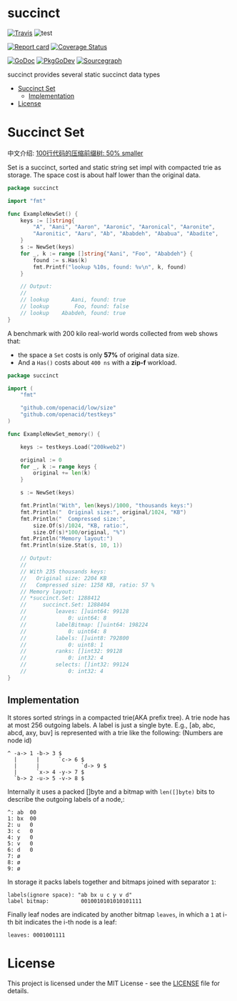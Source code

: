 # succinct

[![Travis](https://travis-ci.com/openacid/succinct.svg?branch=main)](https://travis-ci.com/openacid/succinct)
![test](https://github.com/openacid/succinct/workflows/test/badge.svg)

[![Report card](https://goreportcard.com/badge/github.com/openacid/succinct)](https://goreportcard.com/report/github.com/openacid/succinct)
[![Coverage Status](https://coveralls.io/repos/github/openacid/succinct/badge.svg?branch=main&service=github)](https://coveralls.io/github/openacid/succinct?branch=main&service=github)

[![GoDoc](https://godoc.org/github.com/openacid/succinct?status.svg)](http://godoc.org/github.com/openacid/succinct)
[![PkgGoDev](https://pkg.go.dev/badge/github.com/openacid/succinct)](https://pkg.go.dev/github.com/openacid/succinct)
[![Sourcegraph](https://sourcegraph.com/github.com/openacid/succinct/-/badge.svg)](https://sourcegraph.com/github.com/openacid/succinct?badge)

succinct provides several static succinct data types

<!-- START doctoc generated TOC please keep comment here to allow auto update -->
<!-- DON'T EDIT THIS SECTION, INSTEAD RE-RUN doctoc TO UPDATE -->


- [Succinct Set](#succinct-set)
  - [Implementation](#implementation)
- [License](#license)

<!-- END doctoc generated TOC please keep comment here to allow auto update -->

# Succinct Set

中文介绍: [100行代码的压缩前缀树: 50% smaller](https://blog.openacid.com/algo/succinctset/)

Set is a succinct, sorted and static string set impl with compacted trie as
storage. The space cost is about half lower than the original data.

```go
package succinct

import "fmt"

func ExampleNewSet() {
	keys := []string{
		"A", "Aani", "Aaron", "Aaronic", "Aaronical", "Aaronite",
		"Aaronitic", "Aaru", "Ab", "Ababdeh", "Ababua", "Abadite",
	}
	s := NewSet(keys)
	for _, k := range []string{"Aani", "Foo", "Ababdeh"} {
		found := s.Has(k)
		fmt.Printf("lookup %10s, found: %v\n", k, found)
	}

	// Output:
	//
	// lookup       Aani, found: true
	// lookup        Foo, found: false
	// lookup    Ababdeh, found: true
}
```

A benchmark with 200 kilo real-world words collected from web shows that:
- the space a `Set` costs is only **57%** of original data size.
- And a `Has()` costs about `400 ns` with a **zip-f** workload.

```go
package succinct

import (
	"fmt"

	"github.com/openacid/low/size"
	"github.com/openacid/testkeys"
)

func ExampleNewSet_memory() {

	keys := testkeys.Load("200kweb2")

	original := 0
	for _, k := range keys {
		original += len(k)
	}

	s := NewSet(keys)

	fmt.Println("With", len(keys)/1000, "thousands keys:")
	fmt.Println("  Original size:", original/1024, "KB")
	fmt.Println("  Compressed size:",
		size.Of(s)/1024, "KB, ratio:",
		size.Of(s)*100/original, "%")
	fmt.Println("Memory layout:")
	fmt.Println(size.Stat(s, 10, 1))

	// Output:
	//
	// With 235 thousands keys:
	//   Original size: 2204 KB
	//   Compressed size: 1258 KB, ratio: 57 %
	// Memory layout:
	// *succinct.Set: 1288412
	//     succinct.Set: 1288404
	//         leaves: []uint64: 99128
	//             0: uint64: 8
	//         labelBitmap: []uint64: 198224
	//             0: uint64: 8
	//         labels: []uint8: 792800
	//             0: uint8: 1
	//         ranks: []int32: 99128
	//             0: int32: 4
	//         selects: []int32: 99124
	//             0: int32: 4
}
```

## Implementation

It stores sorted strings in a compacted trie(AKA prefix tree). A trie node has
at most 256 outgoing labels. A label is just a single byte. E.g., [ab, abc,
abcd, axy, buv] is represented with a trie like the following: (Numbers are node
id)

    ^ -a-> 1 -b-> 3 $
      |      |      `c-> 6 $
      |      |             `d-> 9 $
      |      `x-> 4 -y-> 7 $
      `b-> 2 -u-> 5 -v-> 8 $

Internally it uses a packed []byte and a bitmap with `len([]byte)` bits to
describe the outgoing labels of a node,:

    ^: ab  00
    1: bx  00
    2: u   0
    3: c   0
    4: y   0
    5: v   0
    6: d   0
    7: ø
    8: ø
    9: ø

In storage it packs labels together and bitmaps joined with separator `1`:

    labels(ignore space): "ab bx u c y v d"
    label bitmap:          0010010101010101111

Finally leaf nodes are indicated by another bitmap `leaves`, in which a `1` at
i-th bit indicates the i-th node is a leaf:

    leaves: 0001001111

# License

This project is licensed under the MIT License - see the [LICENSE](LICENSE) file for details.